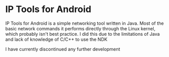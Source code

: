 # IP Tools for Android

IP Tools for Android is a simple networking tool written in Java.
Most of the basic network commands it performs directly through the Linux kernel,
which probably isn't best practice. 
I did this due to the limitations of Java and lack of knowledge of C/C++ to use the NDK

I have currently discontinued any further development
